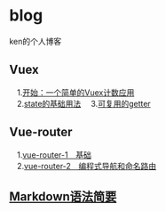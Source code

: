 # blog
ken的个人博客
## Vuex
　1.[开始：一个简单的Vuex计数应用](https://github.com/lazyken/blog/issues/4)              
　2.[state的基础用法](https://github.com/lazyken/blog/issues/5)
　3.[可复用的getter](https://github.com/lazyken/blog/issues/7)
## Vue-router
　1.[vue-router-1　基础](https://github.com/lazyken/blog/issues/2)    
　2.[vue-router-2　编程式导航和命名路由](https://github.com/lazyken/blog/issues/3)
## [Markdown语法简要](https://github.com/lazyken/blog/issues/1)
